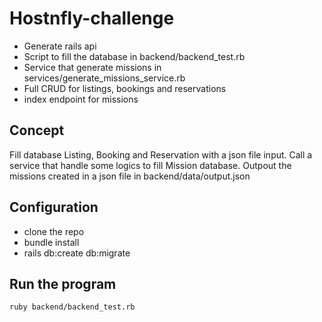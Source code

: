 # Hostnfly-challenge

- Generate rails api
- Script to fill the database in backend/backend_test.rb
- Service that generate missions in services/generate_missions_service.rb
- Full CRUD for listings, bookings and reservations
- index endpoint for missions

## Concept

Fill database Listing, Booking and Reservation with a json file input. Call a service that handle some logics to fill Mission database. Outpout the missions created in a json file in backend/data/output.json

## Configuration

- clone the repo
- bundle install
- rails db:create db:migrate

## Run the program

```sh
ruby backend/backend_test.rb
```




